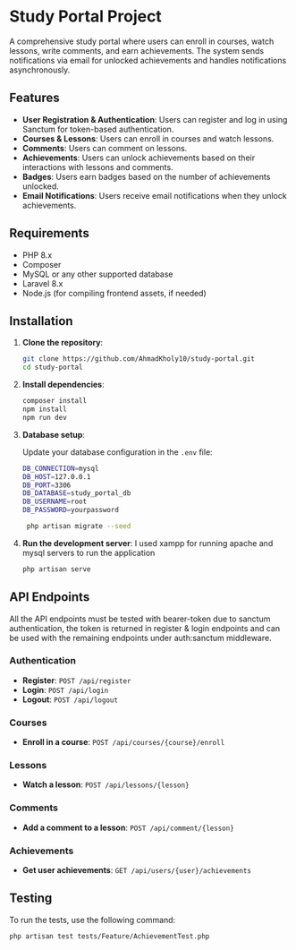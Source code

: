 # Study Portal Project

A comprehensive study portal where users can enroll in courses, watch lessons, write comments, and earn achievements. The system sends notifications via email for unlocked achievements and handles notifications asynchronously.

## Features

- **User Registration & Authentication**: Users can register and log in using Sanctum for token-based authentication.
- **Courses & Lessons**: Users can enroll in courses and watch lessons.
- **Comments**: Users can comment on lessons.
- **Achievements**: Users can unlock achievements based on their interactions with lessons and comments.
- **Badges**: Users earn badges based on the number of achievements unlocked.
- **Email Notifications**: Users receive email notifications when they unlock achievements.

## Requirements

- PHP 8.x
- Composer
- MySQL or any other supported database
- Laravel 8.x
- Node.js (for compiling frontend assets, if needed)

## Installation

1. **Clone the repository**:

    ```sh
    git clone https://github.com/AhmadKholy10/study-portal.git
    cd study-portal
    ```

2. **Install dependencies**:

    ```sh
    composer install
    npm install
    npm run dev
    ```


3. **Database setup**:

    Update your database configuration in the `.env` file:

    ```sh
    DB_CONNECTION=mysql
    DB_HOST=127.0.0.1
    DB_PORT=3306
    DB_DATABASE=study_portal_db
    DB_USERNAME=root
    DB_PASSWORD=yourpassword
    ```

   ```sh
    php artisan migrate --seed
    ```
5. **Run the development server**:
    I used xampp for running apache and mysql servers to run the application
   
    ```sh
    php artisan serve
    ```

## API Endpoints
All the API endpoints must be tested with bearer-token due to sanctum authentication,
the token is returned in register & login endpoints and can be used with the remaining endpoints under auth:sanctum middleware.

### Authentication

- **Register**: `POST /api/register`
- **Login**: `POST /api/login`
- **Logout**: `POST /api/logout`
  

### Courses


- **Enroll in a course**: `POST /api/courses/{course}/enroll`

### Lessons

- **Watch a lesson**: `POST /api/lessons/{lesson}`

### Comments

- **Add a comment to a lesson**: `POST /api/comment/{lesson}`

### Achievements

- **Get user achievements**: `GET /api/users/{user}/achievements`

## Testing

To run the tests, use the following command:

```sh
php artisan test tests/Feature/AchievementTest.php
```
